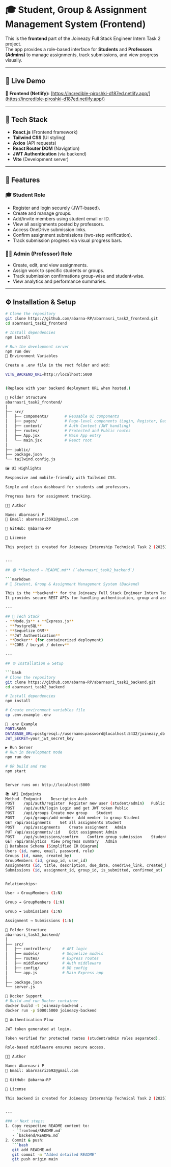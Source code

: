 # 🎓 Student, Group & Assignment Management System (Frontend)

This is the **frontend** part of the Joineazy Full Stack Engineer Intern Task 2 project.  
The app provides a role-based interface for **Students** and **Professors (Admins)** to manage assignments, track submissions, and view progress visually.

---

## 🚀 Live Demo
🔗 **Frontend (Netlify):** [https://incredible-piroshki-d187ed.netlify.app/](https://incredible-piroshki-d187ed.netlify.app/)

---

## 🧩 Tech Stack
- **React.js** (Frontend framework)
- **Tailwind CSS** (UI styling)
- **Axios** (API requests)
- **React Router DOM** (Navigation)
- **JWT Authentication** (via backend)
- **Vite** (Development server)

---

## 🧠 Features

### 🎓 Student Role
- Register and login securely (JWT-based).
- Create and manage groups.
- Add/invite members using student email or ID.
- View all assignments posted by professors.
- Access OneDrive submission links.
- Confirm assignment submissions (two-step verification).
- Track submission progress via visual progress bars.

### 👨‍🏫 Admin (Professor) Role
- Create, edit, and view assignments.
- Assign work to specific students or groups.
- Track submission confirmations group-wise and student-wise.
- View analytics and performance summaries.

---

## ⚙️ Installation & Setup

```bash
# Clone the repository
git clone https://github.com/abarna-RP/abarnasri_task2_frontend.git
cd abarnasri_task2_frontend

# Install dependencies
npm install

# Run the development server
npm run dev
🔐 Environment Variables

Create a .env file in the root folder and add:

VITE_BACKEND_URL=http://localhost:5000


(Replace with your backend deployment URL when hosted.)

🧭 Folder Structure
abarnasri_task2_frontend/
│
├── src/
│   ├── components/       # Reusable UI components
│   ├── pages/            # Page-level components (Login, Register, Dashboard, etc.)
│   ├── context/          # Auth Context (JWT handling)
│   ├── routes/           # Protected and Public routes
│   ├── App.jsx           # Main App entry
│   └── main.jsx          # React root
│
├── public/
├── package.json
└── tailwind.config.js

🖼️ UI Highlights

Responsive and mobile-friendly with Tailwind CSS.

Simple and clean dashboard for students and professors.

Progress bars for assignment tracking.

🧑‍💻 Author

Name: Abarnasri P
📧 Email: abarnasri3692@gmail.com

🔗 GitHub: @abarna-RP

🏁 License

This project is created for Joineazy Internship Technical Task 2 (2025).


---

## 🟢 **Backend – README.md** (`abarnasri_task2_backend`)

```markdown
# 🧠 Student, Group & Assignment Management System (Backend)

This is the **backend** for the Joineazy Full Stack Engineer Intern Task 2 project.  
It provides secure REST APIs for handling authentication, group and assignment management, and submission tracking.

---

## 🧩 Tech Stack
- **Node.js** + **Express.js**
- **PostgreSQL**
- **Sequelize ORM**
- **JWT Authentication**
- **Docker** (for containerized deployment)
- **CORS / bcrypt / dotenv**

---

## ⚙️ Installation & Setup

```bash
# Clone the repository
git clone https://github.com/abarna-RP/abarnasri_task2_backend.git
cd abarnasri_task2_backend

# Install dependencies
npm install

# Create environment variables file
cp .env.example .env

🧾 .env Example
PORT=5000
DATABASE_URL=postgresql://username:password@localhost:5432/joineazy_db
JWT_SECRET=your_jwt_secret_key

▶️ Run Server
# Run in development mode
npm run dev

# OR build and run
npm start


Server runs on: http://localhost:5000

📚 API Endpoints
Method	Endpoint	Description	Auth
POST	/api/auth/register	Register new user (student/admin)	Public
POST	/api/auth/login	Login and get JWT token	Public
POST	/api/groups	Create new group	Student
POST	/api/groups/add-member	Add member to group	Student
GET	/api/assignments	Get all assignments	Student
POST	/api/assignments	Create assignment	Admin
PUT	/api/assignments/:id	Edit assignment	Admin
POST	/api/submissions/confirm	Confirm group submission	Student
GET	/api/analytics	View progress summary	Admin
🧠 Database Schema (Simplified ER Diagram)
Users (id, name, email, password, role)
Groups (id, name, created_by)
GroupMembers (id, group_id, user_id)
Assignments (id, title, description, due_date, onedrive_link, created_by)
Submissions (id, assignment_id, group_id, is_submitted, confirmed_at)


Relationships:

User → GroupMembers (1:N)

Group → GroupMembers (1:N)

Group → Submissions (1:N)

Assignment → Submissions (1:N)

🧰 Folder Structure
abarnasri_task2_backend/
│
├── src/
│   ├── controllers/     # API logic
│   ├── models/          # Sequelize models
│   ├── routes/          # Express routes
│   ├── middleware/      # Auth middleware
│   ├── config/          # DB config
│   └── app.js           # Main Express app
│
├── package.json
└── server.js

🐳 Docker Support
# Build and run Docker container
docker build -t joineazy-backend .
docker run -p 5000:5000 joineazy-backend

🔐 Authentication Flow

JWT token generated at login.

Token verified for protected routes (student/admin roles separated).

Role-based middleware ensures secure access.

🧑‍💻 Author

Name: Abarnasri P
📧 Email: abarnasri3692@gmail.com

🔗 GitHub: @abarna-RP

🏁 License

This backend is created for Joineazy Internship Technical Task 2 (2025).


---

### ✅ Next steps:
1. Copy respective README content to:
   - `frontend/README.md`
   - `backend/README.md`
2. Commit & push:
   ```bash
   git add README.md
   git commit -m "Added detailed README"
   git push origin main
